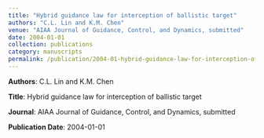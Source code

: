 ```yaml
---
title: "Hybrid guidance law for interception of ballistic target"
authors: "C.L. Lin and K.M. Chen"
venue: "AIAA Journal of Guidance, Control, and Dynamics, submitted"
date: 2004-01-01
collection: publications
category: manuscripts
permalink: /publication/2004-01-hybrid-guidance-law-for-interception-of-ballistic-target
---
```


**Authors**: C.L. Lin and K.M. Chen

**Title**: Hybrid guidance law for interception of ballistic target

**Journal**: AIAA Journal of Guidance, Control, and Dynamics, submitted

**Publication Date**: 2004-01-01
